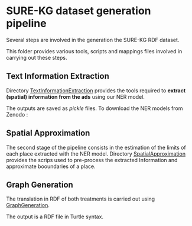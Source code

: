 # SURE-KG dataset generation pipeline

Several steps are involved in the generation the SURE-KG RDF dataset.

This folder provides various tools, scripts and mappings files involved in carrying out these steps.


## Text Information Extraction

Directory [TextInformationExtraction](TextInformationExtraction) provides the tools required to **extract (spatial) information from the ads** using our NER model.

The outputs are saved as *pickle* files.
To download the NER models from Zenodo :   

## Spatial Approximation

The second stage of the pipeline consists in the estimation of the limits of each place extracted with the NER model. 
Directory [SpatialApproximation](SpatialApproximation) provides the scrips used to pre-process the extracted Information and approximate booundaries of a place.


## Graph Generation

The translation in RDF of both treatments is carried out using [GraphGeneration](GraphGeneration).

The output is a RDF file in Turtle syntax.